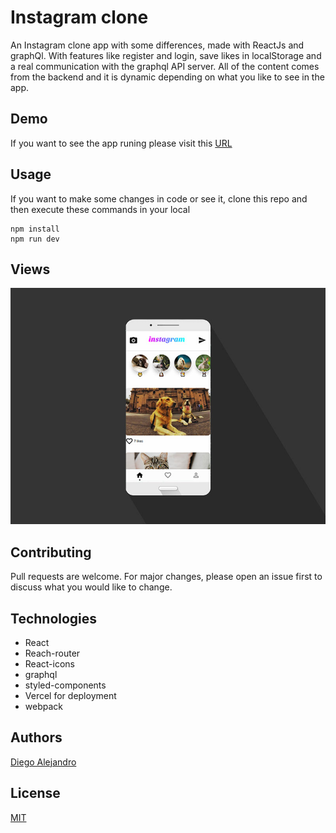 # Instagram clone

An Instagram clone app with some differences, made with ReactJs and graphQl.
With features like register and login, save likes in localStorage and a real communication with the graphql API server.
All of the content comes from the backend and it is dynamic depending on what you like to see in the app.

## Demo

If you want to see the app runing please visit this [URL](https://instagram-clone-bay.vercel.app/)

## Usage
If you want to make some changes in code or see it, clone this repo and then execute these commands in your local

```
npm install
npm run dev
```

## Views

![](./views/instagram-mockup.jpg)

## Contributing
Pull requests are welcome. For major changes, please open an issue first to discuss what you would like to change.

## Technologies
- React 
- Reach-router
- React-icons
- graphql
- styled-components
- Vercel for deployment
- webpack

## Authors
[Diego Alejandro](https://github.com/alejandro2706)

## License
[MIT](https://choosealicense.com/licenses/mit/)
